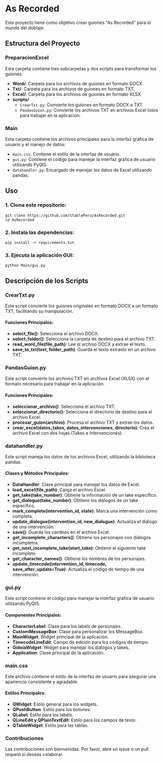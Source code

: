 # As Recorded

Este proyecto tiene como objetivo crear guiones "As Recorded" para el mundo del doblaje. 

## Estructura del Proyecto

### PreparacionExcel

Esta carpeta contiene tres subcarpetas y dos scripts para transformar los guiones:

- **Word/**: Carpeta para los archivos de guiones en formato DOCX.
- **Txt/**: Carpeta para los archivos de guiones en formato TXT.
- **Excel/**: Carpeta para los archivos de guiones en formato XLSX.
- **scripts/**
  - `CrearTxt.py`: Convierte los guiones en formato DOCX a TXT.
  - `PandasGuion.py`: Convierte los archivos TXT en archivos Excel listos para trabajar en la aplicación.

### Main

Esta carpeta contiene los archivos principales para la interfaz gráfica de usuario y el manejo de datos:

- `main.css`: Contiene el estilo de la interfaz de usuario.
- `gui.py`: Contiene el código para manejar la interfaz gráfica de usuario utilizando PyQt5.
- `datahandler.py`: Encargado de manejar los datos de Excel utilizando pandas.

## Uso

### 1. Clona este repositorio:

```
git clone https://github.com/StablePeru/AsRecorded.git
cd AsRecorded
```

### 2. Instala las dependencias:
```
pip install -r requirements.txt
```

### 3. Ejecuta la aplicación GUI:
```
python Main/gui.py
```

## Descripción de los Scripts

### CrearTxt.py
Este script convierte los guiones originales en formato DOCX a un formato TXT, facilitando su manipulación.

#### Funciones Principales:
- **select_file()**: Selecciona el archivo DOCX.
- **select_folder()**: Selecciona la carpeta de destino para el archivo TXT.
- **read_word_file(file_path)**: Lee el archivo DOCX y extrae el texto.
- **save_to_txt(text, folder_path)**: Guarda el texto extraído en un archivo TXT.

### PandasGuion.py
Este script convierte los archivos TXT en archivos Excel (XLSX) con el formato necesario para trabajar en la aplicación.

#### Funciones Principales:
- **seleccionar_archivo()**: Selecciona el archivo TXT.
- **seleccionar_directorio()**: Selecciona el directorio de destino para el archivo Excel.
- **procesar_guion(archivo)**: Procesa el archivo TXT y extrae los datos.
- **crear_excel(datos_takes, datos_intervenciones, directorio)**: Crea el archivo Excel con dos hojas (Takes e Intervenciones).

### datahandler.py
Este script maneja los datos de los archivos Excel, utilizando la biblioteca pandas.

#### Clases y Métodos Principales:
- **DataHandler**: Clase principal para manejar los datos de Excel.
- **load_excel(file_path)**: Carga el archivo Excel.
- **get_take(take_number)**: Obtiene la información de un take específico.
- **get_dialogue(take_number)**: Obtiene los diálogos de un take específico.
- **mark_complete(intervention_id, state)**: Marca una intervención como completa.
- **update_dialogue(intervention_id, new_dialogue)**: Actualiza el diálogo de una intervención.
- **save()**: Guarda los cambios en el archivo Excel.
- **get_incomplete_characters()**: Obtiene los personajes con diálogos incompletos.
- **get_next_incomplete_take(start_take)**: Obtiene el siguiente take incompleto.
- **get_character_names()**: Obtiene los nombres de los personajes.
- **update_timecode(intervention_id, timecode, save_after_update=True)**: Actualiza el código de tiempo de una intervención.

### gui.py
Este script contiene el código para manejar la interfaz gráfica de usuario utilizando PyQt5.

#### Componentes Principales:
- **CharacterLabel**: Clase para los labels de personajes.
- **CustomMessageBox**: Clase para personalizar los MessageBox.
- **MainWidget**: Widget principal de la aplicación.
- **TimecodeLineEdit**: Campo de edición para los códigos de tiempo.
- **GidoiaWidget**: Widget para manejar los diálogos y takes.
- **Application**: Clase principal de la aplicación.

### main.css
Este archivo contiene el estilo de la interfaz de usuario para asegurar una apariencia consistente y agradable.

#### Estilos Principales:
- **QWidget**: Estilo general para los widgets.
- **QPushButton**: Estilo para los botones.
- **QLabel**: Estilo para los labels.
- **QLineEdit y QPlainTextEdit**: Estilo para los campos de texto.
- **QTableWidget**: Estilo para las tablas.

### Contribuciones
Las contribuciones son bienvenidas. Por favor, abre un issue o un pull request si deseas colaborar.
